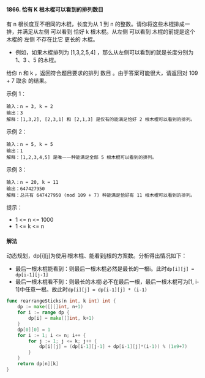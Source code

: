 #### 1866. 恰有 K 根木棍可以看到的排列数目

有 n 根长度互不相同的木棍，长度为从 1 到 n 的整数。请你将这些木棍排成一排，并满足从左侧 可以看到 恰好 k 根木棍。从左侧 可以看到 木棍的前提是这个木棍的 左侧 不存在比它 更长的 木棍。

- 例如，如果木棍排列为 [1,3,2,5,4] ，那么从左侧可以看到的就是长度分别为 1、3 、5 的木棍。

给你 n 和 k ，返回符合题目要求的排列 数目 。由于答案可能很大，请返回对 109 + 7 取余 的结果。

示例 1：
```
输入：n = 3, k = 2
输出：3
解释：[1,3,2], [2,3,1] 和 [2,1,3] 是仅有的能满足恰好 2 根木棍可以看到的排列。
```
示例 2：
```
输入：n = 5, k = 5
输出：1
解释：[1,2,3,4,5] 是唯一一种能满足全部 5 根木棍可以看到的排列。
```
示例 3：
```
输入：n = 20, k = 11
输出：647427950
解释：总共有 647427950 (mod 109 + 7) 种能满足恰好有 11 根木棍可以看到的排列。
```

提示：

- 1 <= n <= 1000
- 1 <= k <= n

#### 解法
动态规划，dp[i][j]为使用i根木棍、能看到j根的方案数。分析得出情况如下：
- 最后一根木棍能看到：则最后一根木棍必然是最长的一根i。此时``dp[i][j] = dp[i-1][j-1]``
- 最后一根木棍看不到：则最长的木棍i必不在最后一根，最后一根木棍可为[1, i-1]中任意一根。故此时``dp[i][j] = dp[i-1][j] * (i-1)``
```go
func rearrangeSticks(n int, k int) int {
    dp := make([][]int, n+1)
    for i := range dp {
        dp[i] = make([]int, k+1)
    }
    dp[0][0] = 1
    for i := 1; i <= n; i++ {
        for j := 1; j <= k; j++ {
            dp[i][j] = (dp[i-1][j-1] + dp[i-1][j]*(i-1)) % (1e9+7)
        }
    }
    return dp[n][k]
}
```